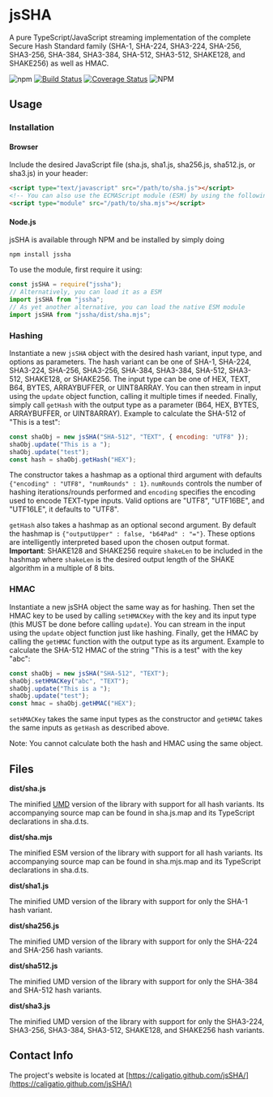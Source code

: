 # jsSHA

A pure TypeScript/JavaScript streaming implementation of the complete Secure Hash Standard family (SHA-1, SHA-224,
SHA3-224, SHA-256, SHA3-256, SHA-384, SHA3-384, SHA-512, SHA3-512, SHAKE128, and SHAKE256) as well as HMAC.

![npm](https://img.shields.io/npm/v/jssha)
[![Build Status](https://travis-ci.org/Caligatio/jsSHA.svg?branch=master)](https://travis-ci.org/Caligatio/jsSHA)
[![Coverage Status](https://coveralls.io/repos/github/Caligatio/jsSHA/badge.svg?branch=master)](https://coveralls.io/github/Caligatio/jsSHA?branch=master)
![NPM](https://img.shields.io/npm/l/jssha)

## Usage

### Installation

#### Browser

Include the desired JavaScript file (sha.js, sha1.js, sha256.js, sha512.js, or sha3.js) in your header:

```html
<script type="text/javascript" src="/path/to/sha.js"></script>
<!-- You can also use the ECMAScript module (ESM) by using the following -->
<script type="module" src="/path/to/sha.mjs"></script>
```

#### Node.js

jsSHA is available through NPM and be installed by simply doing

```console
npm install jssha
```

To use the module, first require it using:

```javascript
const jsSHA = require("jssha");
// Alternatively, you can load it as a ESM
import jsSHA from "jssha";
// As yet another alternative, you can load the native ESM module
import jsSHA from "jssha/dist/sha.mjs";
```

### Hashing

Instantiate a new `jsSHA` object with the desired hash variant, input type, and options as parameters. The hash variant
can be one of SHA-1, SHA-224, SHA3-224, SHA-256, SHA3-256, SHA-384, SHA3-384, SHA-512, SHA3-512, SHAKE128, or SHAKE256.
The input type can be one of HEX, TEXT, B64, BYTES, ARRAYBUFFER, or UINT8ARRAY. You can then stream in input using the
`update` object function, calling it multiple times if needed. Finally, simply call `getHash` with the output type as a
parameter (B64, HEX, BYTES, ARRAYBUFFER, or UINT8ARRAY). Example to calculate the SHA-512 of "This is a test":

```javascript
const shaObj = new jsSHA("SHA-512", "TEXT", { encoding: "UTF8" });
shaObj.update("This is a ");
shaObj.update("test");
const hash = shaObj.getHash("HEX");
```

The constructor takes a hashmap as a optional third argument with defaults `{"encoding" : "UTF8", "numRounds" : 1}`.
`numRounds` controls the number of hashing iterations/rounds performed and `encoding` specifies the encoding used to
encode TEXT-type inputs. Valid options are "UTF8", "UTF16BE", and "UTF16LE", it defaults to "UTF8".

`getHash` also takes a hashmap as an optional second argument. By default the hashmap is
`{"outputUpper" : false, "b64Pad" : "="}`. These options are intelligently interpreted based upon the chosen output
format. **Important**: SHAKE128 and SHAKE256 require `shakeLen` to be included in the hashmap where `shakeLen` is the
desired output length of the SHAKE algorithm in a multiple of 8 bits.

### HMAC

Instantiate a new jsSHA object the same way as for hashing. Then set the HMAC key to be used by calling `setHMACKey`
with the key and its input type (this MUST be done before calling `update`). You can stream in the input using the
`update` object function just like hashing. Finally, get the HMAC by calling the `getHMAC` function with the output type
as its argument. Example to calculate the SHA-512 HMAC of the string "This is a test" with the key "abc":

```javascript
const shaObj = new jsSHA("SHA-512", "TEXT");
shaObj.setHMACKey("abc", "TEXT");
shaObj.update("This is a ");
shaObj.update("test");
const hmac = shaObj.getHMAC("HEX");
```

`setHMACKey` takes the same input types as the constructor and `getHMAC` takes the same inputs as `getHash` as described
above.

Note: You cannot calculate both the hash and HMAC using the same object.

## Files

**dist/sha.js**

The minified [UMD](https://github.com/umdjs/umd) version of the library with support for all hash variants. Its
accompanying source map can be found in sha.js.map and its TypeScript declarations in sha.d.ts.

**dist/sha.mjs**

The minified ESM version of the library with support for all hash variants. Its accompanying source map can be found in
sha.mjs.map and its TypeScript declarations in sha.d.ts.

**dist/sha1.js**

The minified UMD version of the library with support for only the SHA-1 hash variant.

**dist/sha256.js**

The minified UMD version of the library with support for only the SHA-224 and SHA-256 hash variants.

**dist/sha512.js**

The minified UMD version of the library with support for only the SHA-384 and SHA-512 hash variants.

**dist/sha3.js**

The minified UMD version of the library with support for only the SHA3-224, SHA3-256, SHA3-384, SHA3-512, SHAKE128, and
SHAKE256 hash variants.

## Contact Info

The project's website is located at [https://caligatio.github.com/jsSHA/](https://caligatio.github.com/jsSHA/)
